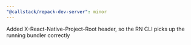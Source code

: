 ```yaml
---
"@callstack/repack-dev-server": minor
---
```


Added X-React-Native-Project-Root header, so the RN CLI picks up the running bundler correctly
